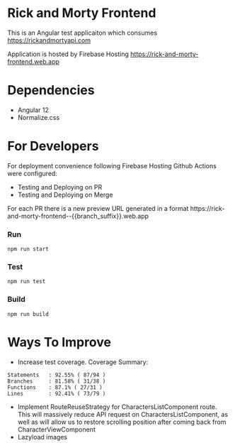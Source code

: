 # Rick and Morty Frontend

This is an Angular test applicaiton which consumes https://rickandmortyapi.com

Application is hosted by Firebase Hosting https://rick-and-morty-frontend.web.app

# Dependencies

* Angular 12
* Normalize.css

# For Developers

For deployment convenience following Firebase Hosting Github Actions were configured:
* Testing and Deploying on PR
* Testing and Deploying on Merge

For each PR there is a new preview URL generated in a format https://rick-and-morty-frontend--{{branch_suffix}}.web.app

### Run

```
npm run start
```

### Test

```
npm run test
```

### Build

```
npm run build
```

# Ways To Improve

* Increase test coverage. Coverage Summary:
```
Statements   : 92.55% ( 87/94 )
Branches     : 81.58% ( 31/38 )
Functions    : 87.1% ( 27/31 )
Lines        : 92.41% ( 73/79 )
```
* Implement RouteReuseStrategy for CharactersListComponent route. This will massively reduce API request on CharactersListComponent, as well as will allow us to restore scrolling position after coming back from CharacterViewComponent
* Lazyload images

